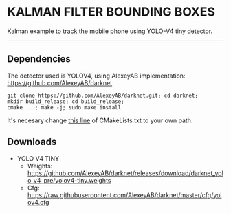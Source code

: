 # KALMAN FILTER BOUNDING BOXES

Kalman example to track the mobile phone using YOLO-V4 tiny detector.

---

## Dependencies

The detector used is YOLOV4, using AlexeyAB implementation: https://github.com/AlexeyAB/darknet

```
git clone https://github.com/AlexeyAB/darknet.git; cd darknet;
mkdir build_release; cd build_release; 
cmake .. ; make -j; sudo make install
```

It's necesary change [this line](https://github.com/mgrova/bear/blob/d40c50c22fb53f659c6165cc751c5a69b9d560f6/examples/kf_bboxes/CMakeLists.txt#L26) of CMakeLists.txt to your own path.

## Downloads

* YOLO V4 TINY
  * Weights: https://github.com/AlexeyAB/darknet/releases/download/darknet_yolo_v4_pre/yolov4-tiny.weights
  * Cfg: https://raw.githubusercontent.com/AlexeyAB/darknet/master/cfg/yolov4.cfg